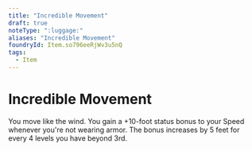 ```yaml
---
title: "Incredible Movement"
draft: true
noteType: ":luggage:"
aliases: "Incredible Movement"
foundryId: Item.so796eeRjWv3u5nQ
tags:
  - Item
---
```


# Incredible Movement

You move like the wind. You gain a +10-foot status bonus to your Speed whenever you're not wearing armor. The bonus increases by 5 feet for every 4 levels you have beyond 3rd.
